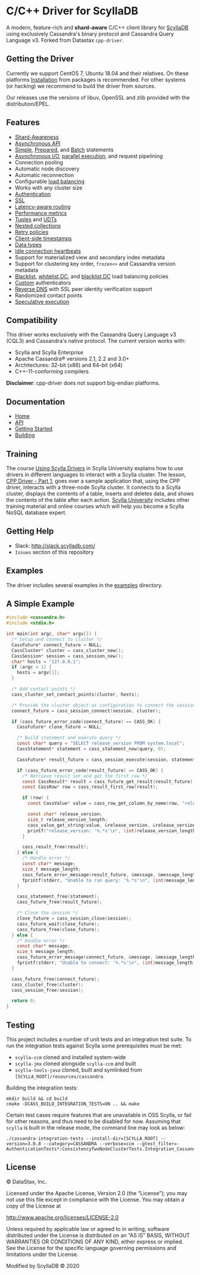 # C/C++ Driver for ScyllaDB

A modern, feature-rich and **shard-aware** C/C++ client library for
[ScyllaDB] using exclusively Cassandra's binary protocol and
Cassandra Query Language v3. Forked from Datastax `cpp-driver`.

## Getting the Driver

Currently we support CentOS 7, Ubuntu 18.04 and their relatives. On these
platforms [Installation] from packages is recommended. For other systems
(or hacking) we recommend to build the driver from sources.

Our releases use the versions of libuv, OpenSSL and zlib provided with the
distribution/EPEL.

## Features
* [Shard-Awareness]
* [Asynchronous API]
* [Simple], [Prepared], and [Batch] statements
* [Asynchronous I/O], [parallel execution], and request pipelining
* Connection pooling
* Automatic node discovery
* Automatic reconnection
* Configurable [load balancing]
* Works with any cluster size
* [Authentication]
* [SSL]
* [Latency-aware routing]
* [Performance metrics]
* [Tuples] and [UDTs]
* [Nested collections]
* [Retry policies]
* [Client-side timestamps]
* [Data types]
* [Idle connection heartbeats]
* Support for materialized view and secondary index metadata
* Support for clustering key order, `frozen<>` and Cassandra version metadata
* [Blacklist], [whitelist DC], and [blacklist DC] load balancing policies
* [Custom] authenticators
* [Reverse DNS] with SSL peer identity verification support
* Randomized contact points
* [Speculative execution]

## Compatibility

This driver works exclusively with the Cassandra Query Language v3 (CQL3) and
Cassandra's native protocol. The current version works with:

* Scylla and Scylla Enterprise
* Apache Cassandra® versions 2.1, 2.2 and 3.0+
* Architectures: 32-bit (x86) and 64-bit (x64)
* C++-11-conforming compilers

__Disclaimer__: cpp-driver does not support big-endian platforms.

## Documentation

* [Home]
* [API]
* [Getting Started]
* [Building]

## Training
The course [Using Scylla Drivers] in Scylla University explains how to use drivers in different languages to interact with a Scylla cluster. The lesson, [CPP Driver - Part 1], goes over a sample application that, using the CPP driver, interacts with a three-node Scylla cluster. It connects to a Scylla cluster, displays the contents of a table, inserts and deletes data, and shows the contents of the table after each action. [Scylla University] includes other training material and online courses which will help you become a Scylla NoSQL database expert.

## Getting Help

* Slack: http://slack.scylladb.com/
* `Issues` section of this repository

## Examples

The driver includes several examples in the [examples] directory.

## A Simple Example
```c
#include <cassandra.h>
#include <stdio.h>

int main(int argc, char* argv[]) {
  /* Setup and connect to cluster */
  CassFuture* connect_future = NULL;
  CassCluster* cluster = cass_cluster_new();
  CassSession* session = cass_session_new();
  char* hosts = "127.0.0.1";
  if (argc > 1) {
    hosts = argv[1];
  }

  /* Add contact points */
  cass_cluster_set_contact_points(cluster, hosts);

  /* Provide the cluster object as configuration to connect the session */
  connect_future = cass_session_connect(session, cluster);

  if (cass_future_error_code(connect_future) == CASS_OK) {
    CassFuture* close_future = NULL;

    /* Build statement and execute query */
    const char* query = "SELECT release_version FROM system.local";
    CassStatement* statement = cass_statement_new(query, 0);

    CassFuture* result_future = cass_session_execute(session, statement);

    if (cass_future_error_code(result_future) == CASS_OK) {
      /* Retrieve result set and get the first row */
      const CassResult* result = cass_future_get_result(result_future);
      const CassRow* row = cass_result_first_row(result);

      if (row) {
        const CassValue* value = cass_row_get_column_by_name(row, "release_version");

        const char* release_version;
        size_t release_version_length;
        cass_value_get_string(value, &release_version, &release_version_length);
        printf("release_version: '%.*s'\n", (int)release_version_length, release_version);
      }

      cass_result_free(result);
    } else {
      /* Handle error */
      const char* message;
      size_t message_length;
      cass_future_error_message(result_future, &message, &message_length);
      fprintf(stderr, "Unable to run query: '%.*s'\n", (int)message_length, message);
    }

    cass_statement_free(statement);
    cass_future_free(result_future);

    /* Close the session */
    close_future = cass_session_close(session);
    cass_future_wait(close_future);
    cass_future_free(close_future);
  } else {
    /* Handle error */
    const char* message;
    size_t message_length;
    cass_future_error_message(connect_future, &message, &message_length);
    fprintf(stderr, "Unable to connect: '%.*s'\n", (int)message_length, message);
  }

  cass_future_free(connect_future);
  cass_cluster_free(cluster);
  cass_session_free(session);

  return 0;
}
```

## Testing

This project includes a number of unit tests and an integration test suite. To run the integration tests against Scylla some prerequisites must be met:

* `scylla-ccm` cloned and installed system-wide
* `scylla-jmx` cloned alongside `scylla-ccm` and built
* `scylla-tools-java` cloned, built and symlinked from `[SCYLLA_ROOT]/resources/cassandra`

Building the integration tests:
```
mkdir build && cd build
cmake -DCASS_BUILD_INTEGRATION_TESTS=ON .. && make
```
Certain test cases require features that are unavailable in OSS Scylla, or fail for other reasons, and thus need to be disabled for now. Assuming that `scylla` is built in the release mode, the command line may look as below:
```
./cassandra-integration-tests --install-dir=[SCYLLA_ROOT] --version=3.0.8 --category=CASSANDRA --verbose=ccm --gtest_filter=-AuthenticationTests*:ConsistencyTwoNodeClusterTests.Integration_Cassandra_SimpleEachQuorum:ControlConnectionTests.Integration_Cassandra_TopologyChange:ControlConnectionTwoNodeClusterTests.Integration_Cassandra_Reconnection:CustomPayloadTests*:DbaasTests*:DcAwarePolicyTest.Integration_Cassandra_UsedHostsRemoteDc:ExecutionProfileTest.Integration_Cassandra_RequestTimeout:ExecutionProfileTest.Integration_Cassandra_SpeculativeExecutionPolicy:MetricsTests.Integration_Cassandra_SpeculativeExecutionRequests:MetricsTests.Integration_Cassandra_StatsConnections:PreparedTests.Integration_Cassandra_PreparedIDUnchangedDuringReprepare:ServerSideFailureTests.Integration_Cassandra_Warning:ServerSideFailureTests.Integration_Cassandra_ErrorFunctionFailure:ServerSideFailureTests.Integration_Cassandra_ErrorFunctionAlreadyExists:SessionTest.Integration_Cassandra_ExternalHostListener:SchemaMetadataTest*:SchemaNullStringApiArgsTest*:SpeculativeExecutionTests*:SslTests*:SslClientAuthenticationTests*
```

## License

&copy; DataStax, Inc.

Licensed under the Apache License, Version 2.0 (the “License”); you may not use
this file except in compliance with the License. You may obtain a copy of the
License at

http://www.apache.org/licenses/LICENSE-2.0

Unless required by applicable law or agreed to in writing, software distributed
under the License is distributed on an “AS IS” BASIS, WITHOUT WARRANTIES OR
CONDITIONS OF ANY KIND, either express or implied. See the License for the
specific language governing permissions and limitations under the License.

Modified by ScyllaDB &copy; 2020

[ScyllaDB]: http://scylladb.com
[DataStax Enterprise]: http://www.datastax.com/products/datastax-enterprise
[Examples]: https://github.com/scylladb/cpp-driver/tree/master/examples
[GitHub]: https://github.com/scylladb/cpp-driver
[Home]: http://docs.datastax.com/en/developer/cpp-driver/latest
[API]: http://docs.datastax.com/en/developer/cpp-driver/latest/api
[Getting Started]: https://university.scylladb.com/courses/using-scylla-drivers/lessons/cpp-driver-part-1/
[Building]: http://docs.datastax.com/en/developer/cpp-driver/latest/topics/building
[Provide your input]: http://goo.gl/forms/ihKC5uEQr6
[Installation]: topics/
[Kerberos]: https://web.mit.edu/kerberos

[Shard-Awareness]:topics/scylla_specific/
[Asynchronous API]: http://datastax.github.io/cpp-driver/topics/#futures
[Simple]: http://datastax.github.io/cpp-driver/topics/#executing-queries
[Prepared]: http://datastax.github.io/cpp-driver/topics/basics/prepared_statements/
[Batch]: http://datastax.github.io/cpp-driver/topics/basics/batches/
[Asynchronous I/O]: http://datastax.github.io/cpp-driver/topics/#asynchronous-i-o
[parallel execution]: http://datastax.github.io/cpp-driver/topics/#thread-safety
[load balancing]: http://datastax.github.io/cpp-driver/topics/configuration/#load-balancing
[Authentication]: http://datastax.github.io/cpp-driver/topics/security/#authentication
[SSL]: http://datastax.github.io/cpp-driver/topics/security/ssl/
[Latency-aware routing]: http://datastax.github.io/cpp-driver/topics/configuration/#latency-aware-routing
[Performance metrics]: http://datastax.github.io/cpp-driver/topics/metrics/
[Tuples]: http://datastax.github.io/cpp-driver/topics/basics/tuples/
[UDTs]: http://datastax.github.io/cpp-driver/topics/basics/user_defined_types/
[Nested collections]: http://datastax.github.io/cpp-driver/topics/basics/binding_parameters/#nested-collections
[Data types]: http://datastax.github.io/cpp-driver/topics/basics/data_types/
[Retry policies]: http://datastax.github.io/cpp-driver/topics/configuration/retry_policies/
[Client-side timestamps]: http://datastax.github.io/cpp-driver/topics/basics/client_side_timestamps/
[Idle connection heartbeats]: http://datastax.github.io/cpp-driver/topics/configuration/#connection-heartbeats
[Blacklist]: http://datastax.github.io/cpp-driver/topics/configuration/#blacklist
[whitelist DC]: http://datastax.github.io/cpp-driver/topics/configuration/#datacenter
[blacklist DC]: http://datastax.github.io/cpp-driver/topics/configuration/#datacenter
[Custom]: http://datastax.github.io/cpp-driver/topics/security/#custom
[Reverse DNS]: http://datastax.github.io/cpp-driver/topics/security/ssl/#enabling-cassandra-identity-verification
[Speculative execution]: http://datastax.github.io/cpp-driver/topics/configuration/#speculative-execution
[Using Scylla Drivers]: https://university.scylladb.com/courses/using-scylla-drivers/
[CPP Driver - Part 1]: https://university.scylladb.com/courses/using-scylla-drivers/lessons/cpp-driver-part-1/
[Scylla University]: https://university.scylladb.com/

